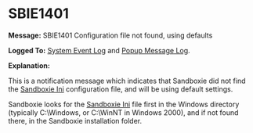 # SBIE1401

**Message:** SBIE1401 Configuration file not found, using defaults

**Logged To:** [System Event Log](SystemEventLog.md) and [Popup Message Log](PopupMessageLog.md).

**Explanation:**

This is a notification message which indicates that Sandboxie did not find the [Sandboxie Ini](SandboxieIni.md) configuration file, and will be using default settings.

Sandboxie looks for the [Sandboxie Ini](SandboxieIni.md) file first in the Windows directory (typically C:\Windows, or C:\WinNT in Windows 2000), and if not found there, in the Sandboxie installation folder.
